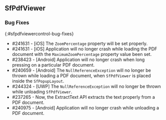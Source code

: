 ## SfPdfViewer

### Bug Fixes
{:#sfpdfviewercontrol-bug-fixes} 

* \#241631 - [iOS] The `ZoomPercentage` property will be set properly.
* \#241631 - [iOS] Application will no longer crash while loading the PDF document with the `MaximumZoomPercentage` property value been set.
* \#238423 - [Android] Application will no longer crash when long pressing on a particular PDF document.
* \#240659 - [Android] The `NullReferenceException` will no longer be thrown while loading a PDF document, when `SfPdfViewer` is placed inside the `SfPopupLayout`.
* \#244324 - [UWP] The `NullReferenceException` will no longer be thrown while unloading `SfPdfViewer`.
* \#237265 - Now, the ExtractText API extracts the text properly from a PDF document.
* \#240975 - [Android] Application will no longer crash while unloading a PDF document.